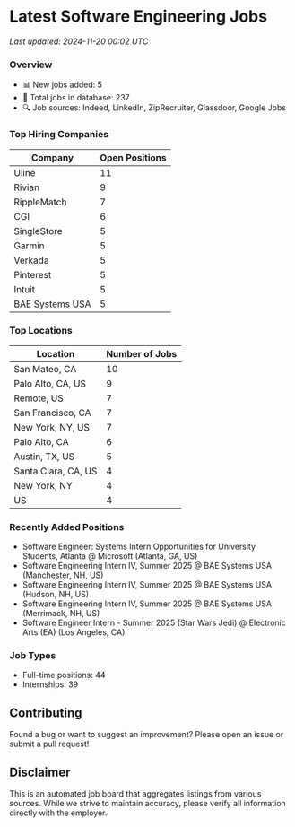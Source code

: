 # Latest Software Engineering Jobs
*Last updated: 2024-11-20 00:02 UTC*

### Overview
- 📊 New jobs added: 5
- 💼 Total jobs in database: 237
- 🔍 Job sources: Indeed, LinkedIn, ZipRecruiter, Glassdoor, Google Jobs

### Top Hiring Companies
| Company | Open Positions |
|---------|---------------|
| Uline | 11 |
| Rivian | 9 |
| RippleMatch | 7 |
| CGI | 6 |
| SingleStore | 5 |
| Garmin | 5 |
| Verkada | 5 |
| Pinterest | 5 |
| Intuit | 5 |
| BAE Systems USA | 5 |

### Top Locations
| Location | Number of Jobs |
|----------|---------------|
| San Mateo, CA | 10 |
| Palo Alto, CA, US | 9 |
| Remote, US | 7 |
| San Francisco, CA | 7 |
| New York, NY, US | 7 |
| Palo Alto, CA | 6 |
| Austin, TX, US | 5 |
| Santa Clara, CA, US | 4 |
| New York, NY | 4 |
| US | 4 |

### Recently Added Positions
- Software Engineer: Systems Intern Opportunities for University Students, Atlanta @ Microsoft (Atlanta, GA, US)
- Software Engineering Intern IV, Summer 2025 @ BAE Systems USA (Manchester, NH, US)
- Software Engineering Intern IV, Summer 2025 @ BAE Systems USA (Hudson, NH, US)
- Software Engineering Intern IV, Summer 2025 @ BAE Systems USA (Merrimack, NH, US)
- Software Engineer Intern - Summer 2025 (Star Wars Jedi) @ Electronic Arts (EA) (Los Angeles, CA)

### Job Types
- Full-time positions: 44
- Internships: 39

## Contributing
Found a bug or want to suggest an improvement? Please open an issue or submit a pull request!

## Disclaimer
This is an automated job board that aggregates listings from various sources. While we strive to maintain accuracy, 
please verify all information directly with the employer.

